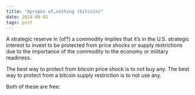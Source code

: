 ```yaml
---
title: "Apropos of…nothing (bitcoin)"
date: 2024-08-01
tags: post
---
```


A strategic reserve in (of?) a commodity implies that it’s in the U.S. strategic interest to invest to be protected from price shocks or supply restrictions due to the importance of the commodity to the economy or military readiness.

The best way to protect from bitcoin price shock is to not buy any. The best way to protect from a bitcoin supply restriction is to not use any.

Both of these are free.
